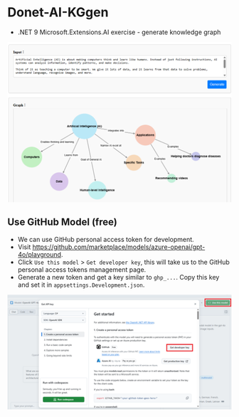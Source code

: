 # Donet-AI-KGgen

- .NET 9 Microsoft.Extensions.AI exercise - generate knowledge graph

![](img/01.png)

## Use GitHub Model (free)

- We can use GitHub personal access token for development. 
- Visit https://github.com/marketplace/models/azure-openai/gpt-4o/playground.
- Click `Use this model` > `Get developer key`, this will take us to the GitHub personal access tokens management page.
- Generate a new token and get a key similar to `ghp_...`. Copy this key and set it in `appsettings.Development.json`.

![](img/02.png)